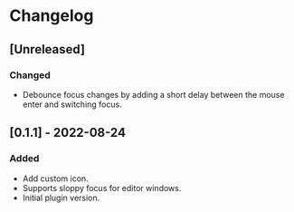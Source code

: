 # Changelog

## [Unreleased]

### Changed

- Debounce focus changes by adding a short delay between the mouse enter and switching focus.

## [0.1.1] - 2022-08-24

### Added

- Add custom icon.
- Supports sloppy focus for editor windows.
- Initial plugin version.
